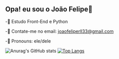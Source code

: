 ## Opa! eu sou o João Felipe👋


-🎯 Estudo Front-End e Python

-🎯 Contate-me no email: joaofeliperll33@gmail.com

-🎯 Pronouns: ele/dele

![Anurag's GitHub stats](https://github-readme-stats.vercel.app/api?username=joaofelipe05&theme=default&show_icons=true)
[![Top Langs](https://github-readme-stats.vercel.app/api/top-langs/?username=joaofelipe05&layout=compact)](https://github.com/joaofelipe05&theme=dark/github-readme-stats)


 
 

